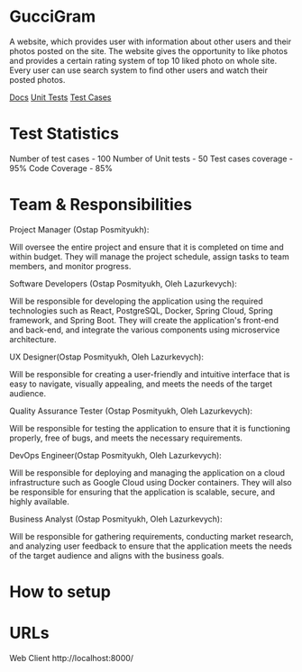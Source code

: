 # GucciGram
A website, which provides user with information about other users and their photos posted on the site. The website gives the opportunity to like photos and provides a certain rating system of top 10 liked photo on whole site. Every user can use search system to find other users and watch their posted photos. 

[Docs](https://drive.google.com/drive/folders/1ta2Cd1m2aOndYuqJCEgBFCBbnExCOG43?usp=share_link)
[Unit Tests](https://docs.google.com/document/d/1GaPtqRqFdXNLQnanpSxc5It2KOPnvTzCDF5pAQtwdB8/edit?usp=share_link)
[Test Cases](https://docs.google.com/document/d/13JrdU4mC-uMtOUpAxLYnShEka3T2briClBlyAYHxVN8/edit?usp=share_link)

# Test Statistics
Number of test cases - 100
Number of Unit tests - 50
Test cases coverage - 95%
Code Coverage - 85%

# Team & Responsibilities

Project Manager (Ostap Posmityukh):

Will oversee the entire project and ensure that it is completed on time and within budget. They will manage the project schedule, assign tasks to team members, and monitor progress.

Software Developers (Ostap Posmityukh, Oleh Lazurkevych):

Will be responsible for developing the application using the required technologies such as React, PostgreSQL, Docker, Spring Cloud, Spring framework, and Spring Boot. They will create the application's front-end and back-end, and integrate the various components using microservice architecture.

UX Designer(Ostap Posmityukh, Oleh Lazurkevych):

Will be responsible for creating a user-friendly and intuitive interface that is easy to navigate, visually appealing, and meets the needs of the target audience.

Quality Assurance Tester (Ostap Posmityukh, Oleh Lazurkevych):

Will be responsible for testing the application to ensure that it is functioning properly, free of bugs, and meets the necessary requirements.

DevOps Engineer(Ostap Posmityukh, Oleh Lazurkevych):

Will be responsible for deploying and managing the application on a cloud infrastructure such as Google Cloud using Docker containers. They will also be responsible for ensuring that the application is scalable, secure, and highly available.

Business Analyst (Ostap Posmityukh, Oleh Lazurkevych):

Will be responsible for gathering requirements, conducting market research, and analyzing user feedback to ensure that the application meets the needs of the target audience and aligns with the business goals.

# How to setup


# URLs
Web Client
http://localhost:8000/
